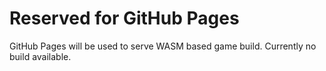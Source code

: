 # Reserved for GitHub Pages

GitHub Pages will be used to serve WASM based game build. Currently no build available.
